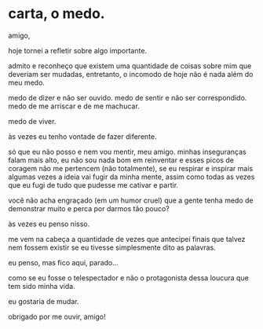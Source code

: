 # carta, o medo.

amigo,

hoje tornei a refletir sobre algo importante.

admito e reconheço que existem uma quantidade de coisas sobre mim que deveriam ser mudadas, entretanto, o incomodo de hoje não é nada além do meu medo.

medo de dizer e não ser ouvido. medo de sentir e não ser correspondido. medo de me arriscar e de me machucar.

medo de viver.

às vezes eu tenho vontade de fazer diferente. 

só que eu não posso e nem vou mentir, meu amigo. minhas inseguranças falam mais alto, eu não sou nada bom em reinventar e esses picos de coragem não me pertencem \(não totalmente\), se eu respirar e inspirar mais algumas vezes a ideia vai fugir da minha mente, assim como todas as vezes que eu fugi de tudo que pudesse me cativar e partir. 

você não acha engraçado \(em um humor cruel\) que a gente tenha medo de demonstrar muito e perca por darmos tão pouco? 

às vezes eu penso nisso.

me vem na cabeça a quantidade de vezes que antecipei finais que talvez nem fossem existir se eu tivesse simplesmente dito as palavras.

eu penso, mas fico aqui, parado...

como se eu fosse o telespectador e não o protagonista dessa loucura que tem sido minha vida.

eu gostaria de mudar.

obrigado por me ouvir, amigo!

